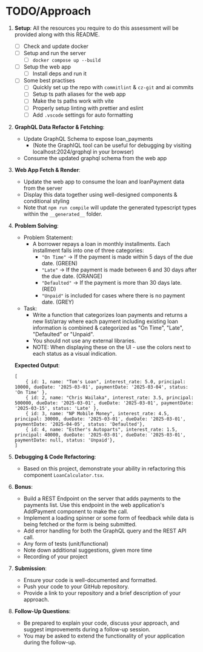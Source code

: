 # TODO/Approach

1. **Setup**: All the resources you require to do this assessment will be provided along with this README.
   - [ ] Check and update docker
   - [ ] Setup and run the server
     - [ ] `docker compose up --build`
   - [ ] Setup the web app
     - [ ] Install deps and run it
   - [ ] Some best practises
     - [ ] Quickly set up the repo with `commitlint` & `cz-git` and ai commits
     - [ ] Setup ts path aliases for the web app
     - [ ] Make the ts paths work with vite
     - [ ] Properly setup linting with prettier and eslint
     - [ ] Add `.vscode` settings for auto formatting

2. **GraphQL Data Refactor & Fetching**:
   - Update GraphQL Schema to expose loan_payments
     - (Note the GraphIQL tool can be useful for debugging by visiting localhost:2024/grqphql in your browser)
   - Consume the updated graphql schema from the web app

3. **Web App Fetch & Render**:
   - Update the web app to consume the loan and loanPayment data from the server
   - Display this data together using well-designed components & conditional styling
   - Note that `npm run compile` will update the generated typescript types within the `__generated__` folder.

4. **Problem Solving**:

    - Problem Statement:
        - A borrower repays a loan in monthly installments. Each installment falls into one of three categories:
            - `"On Time"` → If the payment is made within 5 days of the due date. (GREEN)
            - `"Late"` → If the payment is made between 6 and 30 days after the due date. (ORANGE)
            - `"Defaulted"` → If the payment is more than 30 days late. (RED)
            - `"Unpaid"` is included for cases where there is no payment date. (GREY)
    - Task:
        - Write a function that categorizes loan payments and returns a new list/array where each payment including existing loan  information is combined & categorized as "On Time", "Late", "Defaulted" or "Unpaid".
        - You should not use any external libraries.
        - NOTE: When displaying these on the UI - use the colors next to each status as a visual indication.


    **Expected Output**:

    ```tsx
    [
        { id: 1, name: "Tom's Loan", interest_rate: 5.0, principal: 10000, dueDate: '2025-03-01', paymentDate: '2025-03-04', status: 'On Time' },
        { id: 2, name: "Chris Wailaka", interest_rate: 3.5, principal: 500000, dueDate: '2025-03-01', dueDate: '2025-03-01', paymentDate: '2025-03-15', status: 'Late' },
        { id: 3, name: "NP Mobile Money", interest_rate: 4.5, principal: 30000, dueDate: '2025-03-01', dueDate: '2025-03-01', paymentDate: '2025-04-05', status: 'Defaulted'},
        { id: 4, name: "Esther's Autoparts", interest_rate: 1.5, principal: 40000, dueDate: '2025-03-01', dueDate: '2025-03-01', paymentDate: null, status: 'Unpaid'},
    ]
    ```

5. **Debugging & Code Refactoring**:

    - Based on this project, demonstrate your ability in refactoring this component `LoanCalculator.tsx`.

6. **Bonus**:

   - Build a REST Endpoint on the server that adds payments to the payments list. Use this endpoint in the web application's AddPayment component to make the call.
   - Implement a loading spinner or some form of feedback while data is being fetched or the form is being submitted.
   - Add error handling for both the GraphQL query and the REST API call.
   - Any form of tests (unit/functional)
   - Note down additional suggestions, given more time
   - Recording of your project

5. **Submission**:
   - Ensure your code is well-documented and formatted.
   - Push your code to your GitHub repository.
   - Provide a link to your repository and a brief description of your approach.

6. **Follow-Up Questions**:
   - Be prepared to explain your code, discuss your approach, and suggest improvements during a follow-up session.
   - You may be asked to extend the functionality of your application during the follow-up.
